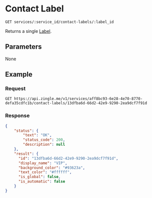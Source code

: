 # Contact Label

    GET services/:service_id/contact-labels/:label_id
    
Returns a single [Label].




## Parameters
None

## Example
### Request

    GET https://api.zingle.me/v1/services/aff8bc93-6e28-4e70-8770-defa35cdfc1b/contact-labels/13dfba6d-66d2-42e9-9290-2ea9dcf7f91d

### Response
``` json
{
    "status": {
        "text": "OK",
        "status_code": 200,
        "description": null
    },
    "result": {
      "id": "13dfba6d-66d2-42e9-9290-2ea9dcf7f91d",
      "display_name": "VIP",
      "background_color": "#93623a",
      "text_color": "#ffffff",
      "is_global": false,
      "is_automatic": false
    }
}
```

[Label]: README.md

